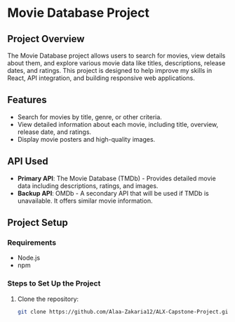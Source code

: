 # Movie Database Project

## Project Overview
The Movie Database project allows users to search for movies, view details about them, and explore various movie data like titles, descriptions, release dates, and ratings. This project is designed to help improve my skills in React, API integration, and building responsive web applications.

## Features
- Search for movies by title, genre, or other criteria.
- View detailed information about each movie, including title, overview, release date, and ratings.
- Display movie posters and high-quality images.

## API Used
- **Primary API**: The Movie Database (TMDb) - Provides detailed movie data including descriptions, ratings, and images.
- **Backup API**: OMDb - A secondary API that will be used if TMDb is unavailable. It offers similar movie information.

## Project Setup

### Requirements
- Node.js
- npm

### Steps to Set Up the Project
1. Clone the repository:
   ```bash
   git clone https://github.com/Alaa-Zakaria12/ALX-Capstone-Project.git
